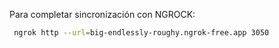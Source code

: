 Para completar sincronización con NGROCK:
```bash
 ngrok http --url=big-endlessly-roughy.ngrok-free.app 3050 
```
